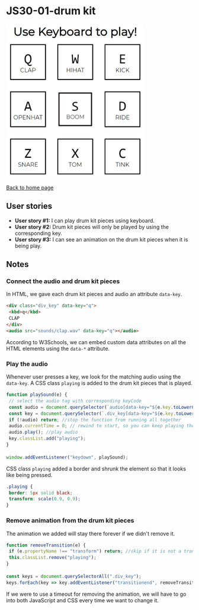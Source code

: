 # JS30-01-drum kit

![drum kit demo](../images/drumKit.gif)

[Back to home page](https://ming-yong.github.io/JS30/)

## User stories

- **User story #1:** I can play drum kit pieces using keyboard.
- **User story #2:** Drum kit pieces will only be played by using the corresponding key.
- **User story #3:** I can see an animation on the drum kit pieces when it is being play.

## Notes

### Connect the audio and drum kit pieces

In HTML, we gave each drum kit pieces and audio an attribute `data-key`.

```html
<div class="div_key" data-key="q">
 <kbd>q</kbd>
 CLAP
</div>
<audio src="sounds/clap.wav" data-key="q"></audio>
```

According to W3Schools, we can embed custom data attributes on all the HTML elements using the `data-*` attribute.

### Play the audio

Whenever user presses a key, we look for the matching audio using the `data-key`. A CSS class `playing` is added to the drum kit pieces that is played.

```js
function playSound(e) {
 // select the audio tag with corresponding keyCode
 const audio = document.querySelector(`audio[data-key="${e.key.toLowerCase()}"]`);
 const key = document.querySelector(`.div_key[data-key="${e.key.toLowerCase()}"]`);
 if (!audio) return; //stop the function from running all together
 audio.currentTime = 0; // rewind to start, so you can keep playing the same key
 audio.play(); //play audio
 key.classList.add("playing");
}

window.addEventListener("keydown", playSound);
```

CSS class `playing` added a border and shrunk the element so that it looks like being pressed.

```css
.playing {
 border: 5px solid black;
 transform: scale(0.9, 0.9);
}
```

### Remove animation from the drum kit pieces

The animation we added will stay there forever if we didn't remove it.

```js
function removeTransition(e) {
 if (e.propertyName !== "transform") return; //skip if it is not a transform
 this.classList.remove("playing");
}

const keys = document.querySelectorAll(".div_key");
keys.forEach(key => key.addEventListener("transitionend", removeTransition));
```

If we were to use a timeout for removing the animation, we will have to go into both JavaScript and CSS every time we want to change it.
